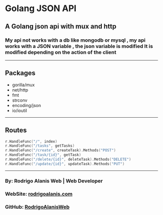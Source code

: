 # Golang JSON API
## A **Golang** json api with **mux** and **http**
### My api not works with a db like mongodb or mysql , my api works with a JSON variable , the json variable is modified It is modified depending on the action of the client

---

<!-- Ul -->
## Packages

* gorilla/mux
* net/http
* fmt   
* strconv
* encoding/json
* io/ioutil

---

## Routes

```go
r.HandleFunc("/", index)
r.HandleFunc("/tasks", getTasks)
r.HandleFunc("/create", createTask).Methods("POST")
r.HandleFunc("/task/{id}", getTask)
r.HandleFunc("/delete/{id}", deleteTask).Methods("DELETE")
r.HandleFunc("/update/{id}", updateTask).Methods("PUT")
```
---

### By: Rodrigo Alanis Web | Web Developer
### WebSite: [rodrigoalanis.com](https://portafolio-ra.herokuapp.com/)
### GitHub: [RodrigoAlanisWeb](https://github.com/RodrigoAlanisWeb)